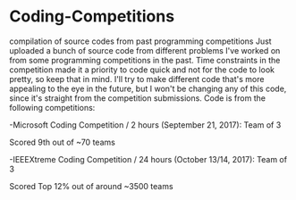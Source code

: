# Coding-Competitions
compilation of source codes from past programming competitions
Just uploaded a bunch of source code from different problems I've worked on from some programming competitions in the past. Time constraints in the competition made it a priority to code quick and not for the code to look pretty, so keep that in mind. I'll try to make different code that's more appealing to the eye in the future, but I won't be changing any of this code, since it's straight from the competition submissions.
Code is from the following competitions:

-Microsoft Coding Competition / 2 hours (September 21, 2017): Team of 3
 
 Scored 9th out of ~70 teams
 
 
 -IEEEXtreme Coding Competition / 24 hours (October 13/14, 2017): Team of 3

 Scored Top 12% out of around ~3500 teams
 
